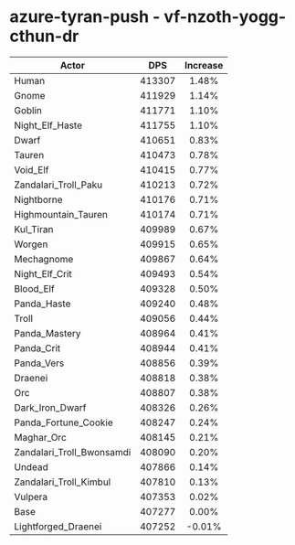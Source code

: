 # azure-tyran-push - vf-nzoth-yogg-cthun-dr
| Actor | DPS | Increase |
|---|:---:|:---:|
|Human|413307|1.48%|
|Gnome|411929|1.14%|
|Goblin|411771|1.10%|
|Night_Elf_Haste|411755|1.10%|
|Dwarf|410651|0.83%|
|Tauren|410473|0.78%|
|Void_Elf|410415|0.77%|
|Zandalari_Troll_Paku|410213|0.72%|
|Nightborne|410176|0.71%|
|Highmountain_Tauren|410174|0.71%|
|Kul_Tiran|409989|0.67%|
|Worgen|409915|0.65%|
|Mechagnome|409867|0.64%|
|Night_Elf_Crit|409493|0.54%|
|Blood_Elf|409328|0.50%|
|Panda_Haste|409240|0.48%|
|Troll|409056|0.44%|
|Panda_Mastery|408964|0.41%|
|Panda_Crit|408944|0.41%|
|Panda_Vers|408856|0.39%|
|Draenei|408818|0.38%|
|Orc|408807|0.38%|
|Dark_Iron_Dwarf|408326|0.26%|
|Panda_Fortune_Cookie|408247|0.24%|
|Maghar_Orc|408145|0.21%|
|Zandalari_Troll_Bwonsamdi|408090|0.20%|
|Undead|407866|0.14%|
|Zandalari_Troll_Kimbul|407810|0.13%|
|Vulpera|407353|0.02%|
|Base|407277|0.00%|
|Lightforged_Draenei|407252|-0.01%|
